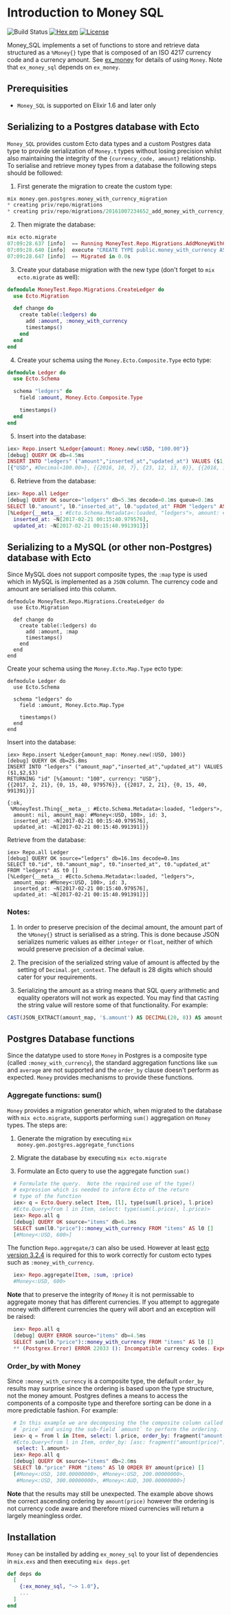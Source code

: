 # Introduction to Money SQL
![Build Status](http://sweatbox.noexpectations.com.au:8080/buildStatus/icon?job=money_sql_)
[![Hex pm](http://img.shields.io/hexpm/v/ex_money.svg?style=flat)](https://hex.pm/packages/ex_money_sql)
[![License](https://img.shields.io/badge/license-Apache%202-blue.svg)](https://github.com/kipcole9/money_sql/blob/master/LICENSE)

Money_SQL implements a set of functions to store and retrieve data structured as a `%Money{}` type that is composed of an ISO 4217 currency code and a currency amount. See [ex_money](https://hex.pm/packages/ex_money) for details of using `Money`.  Note that `ex_money_sql` depends on `ex_money`.

## Prerequisities

* `Money_SQL` is supported on Elixir 1.6 and later only

## Serializing to a Postgres database with Ecto

`Money_SQL` provides custom Ecto data types and a custom Postgres data type to provide serialization of `Money.t` types without losing precision whilst also maintaining the integrity of the `{currency_code, amount}` relationship.  To serialise and retrieve money types from a database the following steps should be followed:

1. First generate the migration to create the custom type:

```elixir
mix money.gen.postgres.money_with_currency_migration
* creating priv/repo/migrations
* creating priv/repo/migrations/20161007234652_add_money_with_currency_type_to_postgres.exs
```

2. Then migrate the database:

```elixir
mix ecto.migrate
07:09:28.637 [info]  == Running MoneyTest.Repo.Migrations.AddMoneyWithCurrencyTypeToPostgres.up/0 forward
07:09:28.640 [info]  execute "CREATE TYPE public.money_with_currency AS (currency_code char(3), amount numeric)"
07:09:28.647 [info]  == Migrated in 0.0s
```

3. Create your database migration with the new type (don't forget to `mix ecto.migrate` as well):

```elixir
defmodule MoneyTest.Repo.Migrations.CreateLedger do
  use Ecto.Migration

  def change do
    create table(:ledgers) do
      add :amount, :money_with_currency
      timestamps()
    end
  end
end
```

4. Create your schema using the `Money.Ecto.Composite.Type` ecto type:

```elixir
defmodule Ledger do
  use Ecto.Schema

  schema "ledgers" do
    field :amount, Money.Ecto.Composite.Type

    timestamps()
  end
end
```

5. Insert into the database:

```elixir
iex> Repo.insert %Ledger{amount: Money.new(:USD, "100.00")}
[debug] QUERY OK db=4.5ms
INSERT INTO "ledgers" ("amount","inserted_at","updated_at") VALUES ($1,$2,$3)
[{"USD", #Decimal<100.00>}, {{2016, 10, 7}, {23, 12, 13, 0}}, {{2016, 10, 7}, {23, 12, 13, 0}}]
```

6. Retrieve from the database:

```elixir
iex> Repo.all Ledger
[debug] QUERY OK source="ledgers" db=5.3ms decode=0.1ms queue=0.1ms
SELECT l0."amount", l0."inserted_at", l0."updated_at" FROM "ledgers" AS l0 []
[%Ledger{__meta__: #Ecto.Schema.Metadata<:loaded, "ledgers">, amount: #<:USD, 100.00>,
  inserted_at: ~N[2017-02-21 00:15:40.979576],
  updated_at: ~N[2017-02-21 00:15:40.991391]}]
```

## Serializing to a MySQL (or other non-Postgres) database with Ecto

Since MySQL does not support composite types, the `:map` type is used which in MySQL is implemented as a `JSON` column.  The currency code and amount are serialised into this column.

    defmodule MoneyTest.Repo.Migrations.CreateLedger do
      use Ecto.Migration

      def change do
        create table(:ledgers) do
          add :amount, :map
          timestamps()
        end
      end
    end

Create your schema using the `Money.Ecto.Map.Type` ecto type:

    defmodule Ledger do
      use Ecto.Schema

      schema "ledgers" do
        field :amount, Money.Ecto.Map.Type

        timestamps()
      end
    end

Insert into the database:

    iex> Repo.insert %Ledger{amount_map: Money.new(:USD, 100)}
    [debug] QUERY OK db=25.8ms
    INSERT INTO "ledgers" ("amount_map","inserted_at","updated_at") VALUES ($1,$2,$3)
    RETURNING "id" [%{amount: "100", currency: "USD"},
    {{2017, 2, 21}, {0, 15, 40, 979576}}, {{2017, 2, 21}, {0, 15, 40, 991391}}]

    {:ok,
     %MoneyTest.Thing{__meta__: #Ecto.Schema.Metadata<:loaded, "ledgers">,
      amount: nil, amount_map: #Money<:USD, 100>, id: 3,
      inserted_at: ~N[2017-02-21 00:15:40.979576],
      updated_at: ~N[2017-02-21 00:15:40.991391]}}

Retrieve from the database:

    iex> Repo.all Ledger
    [debug] QUERY OK source="ledgers" db=16.1ms decode=0.1ms
    SELECT t0."id", t0."amount_map", t0."inserted_at", t0."updated_at" FROM "ledgers" AS t0 []
    [%Ledger{__meta__: #Ecto.Schema.Metadata<:loaded, "ledgers">,
      amount_map: #Money<:USD, 100>, id: 3,
      inserted_at: ~N[2017-02-21 00:15:40.979576],
      updated_at: ~N[2017-02-21 00:15:40.991391]}]

### Notes:

1.  In order to preserve precision of the decimal amount, the amount part of the `%Money{}` struct is serialised as a string. This is done because JSON serializes numeric values as either `integer` or `float`, neither of which would preserve precision of a decimal value.

2.  The precision of the serialized string value of amount is affected by the setting of `Decimal.get_context`.  The default is 28 digits which should cater for your requirements.

3.  Serializing the amount as a string means that SQL query arithmetic and equality operators will not work as expected.  You may find that `CAST`ing the string value will restore some of that functionality.  For example:

```sql
CAST(JSON_EXTRACT(amount_map, '$.amount') AS DECIMAL(20, 8)) AS amount;
```

## Postgres Database functions

Since the datatype used to store `Money` in Postgres is a composite type (called `:money_with_currency`), the standard aggregation functions like `sum` and `average` are not supported and the `order_by` clause doesn't perform as expected.  `Money` provides mechanisms to provide these functions.

### Aggregate functions: sum()

`Money` provides a migration generator which, when migrated to the database with `mix ecto.migrate`, supports performing `sum()` aggregation on `Money` types. The steps are:

1. Generate the migration by executing `mix money.gen.postgres.aggregate_functions`

2. Migrate the database by executing `mix ecto.migrate`

3. Formulate an Ecto query to use the aggregate function `sum()`

```elixir
  # Formulate the query.  Note the required use of the type()
  # expression which is needed to inform Ecto of the return
  # type of the function
  iex> q = Ecto.Query.select Item, [l], type(sum(l.price), l.price)
  #Ecto.Query<from l in Item, select: type(sum(l.price), l.price)>
  iex> Repo.all q
  [debug] QUERY OK source="items" db=6.1ms
  SELECT sum(l0."price")::money_with_currency FROM "items" AS l0 []
  [#Money<:USD, 600>]
```

The function `Repo.aggregate/3` can also be used. However at least [ecto version 3.2.4](https://hex/pm/packages/ecto/3.2.4) is required for this to work correctly for custom ecto types such as `:money_with_currency`.

```elixir
  iex> Repo.aggregate(Item, :sum, :price)
  #Money<:USD, 600>
```

**Note** that to preserve the integrity of `Money` it is not permissable to aggregate money that has different currencies.  If you attempt to aggregate money with different currencies the query will abort and an exception will be raised:
```elixir
  iex> Repo.all q
  [debug] QUERY ERROR source="items" db=4.5ms
  SELECT sum(l0."price")::money_with_currency FROM "items" AS l0 []
  ** (Postgrex.Error) ERROR 22033 (): Incompatible currency codes. Expected all currency codes to be USD
```

### Order_by with Money

Since `:money_with_currency` is a composite type, the default `order_by` results may surprise since the ordering is based upon the type structure, not the money amount.  Postgres defines a means to access the components of a composite type and therefore sorting can be done in a more predictable fashion.  For example:
```elixir
  # In this example we are decomposing the the composite column called
  # `price` and using the sub-field `amount` to perform the ordering.
  iex> q = from l in Item, select: l.price, order_by: fragment("amount(price)")
  #Ecto.Query<from l in Item, order_by: [asc: fragment("amount(price)")],
   select: l.amount>
  iex> Repo.all q
  [debug] QUERY OK source="items" db=2.0ms
  SELECT l0."price" FROM "items" AS l0 ORDER BY amount(price) []
  [#Money<:USD, 100.00000000>, #Money<:USD, 200.00000000>,
   #Money<:USD, 300.00000000>, #Money<:AUD, 300.00000000>]
```
**Note** that the results may still be unexpected.  The example above shows the correct ascending ordering by `amount(price)` however the ordering is not currency code aware and therefore mixed currencies will return a largely meaningless order.

## Installation

`Money` can be installed by adding `ex_money_sql` to your list of dependencies in `mix.exs` and then executing `mix deps.get`

```elixir
def deps do
  [
    {:ex_money_sql, "~> 1.0"},
    ...
  ]
end
```
